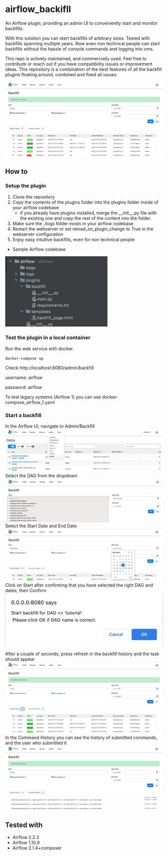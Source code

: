 # airflow_backifll
An Airflow plugin, providing an admin UI to conveniently start and monitor backfills.

With this solution you can start backfills of arbitrary sizes.
Tested with backfills spanning multiple years. Now even non technical people can start backfills without the hassle of console commands and logging into vms.

This repo is actively maintained, and commercially used. Feel free to contribute or reach out if you have compatibility issues or improvement ideas. This repository is a combination of the best features of all the backfill plugins floating around, combined and fixed all issues.

![img](img/ui-overview.png)

## How to
### Setup the plugin
1. Clone the repository
2. Copy the contents of the plugins folder into the plugins folder inside of your airflow codebase
   - if you already have plugins installed, merge the \_\_init\_\_.py file with the existing one and copy the rest of the content into the folder.
3. Make sure the ./logs folder exists in your airflow codebase
4. Restart the webserver or set reload_on_plugin_change to True in the webserver configuration
5. Enjoy easy intuitive backfills, even for non technical people
* Sample Airflow codebase

![img](img/folder_structure.png)
### Test the plugin in a local container
Run the web service with docker.

```
docker-compose up 
```
Check http://localhost:8080/admin/backfill

username: airflow

password: airflow

To test legacy systems (Airflow 1) you can use 
docker-compose_airflow_1.yaml
### Start a backfill
In the Airflow UI, navigate to Admin/Backfill
![img](img/navigate_admin_backfill.png)
Select the DAG from the dropdown
![img](img/dag_dropdown.png)
Select the Start Date and End Date
![img](img/date_selector.png)
Click on Start after confirming that you have selected the right DAG and dates, then Confirm
![img](img/confirm.png)

After a couple of seconds, press refresh in the backfill history and the task should appear
![img](img/backfill_history.png)
In the Command History you can see the history of submitted commands, and the user who submitted it
![img](img/command_history.png)





## Tested with
* Airflow 2.2.3
* Airflow 1.10.9
* Airflow 2.1.4+composer
